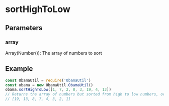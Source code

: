 # sortHighToLow
## Parameters
### array
Array(Number()): The array of numbers to sort
## Example
```javascript
const ObamaUtil = require('ObamaUtil')
const obama = new ObamaUtil.ObamaUtil()
obama.sortHighToLow([1, 7, 2, 8, 3, 19, 4, 13])
// Returns the array of numbers but sorted from high to low numbers, or in this case,
// [19, 13, 8, 7, 4, 3, 2, 1]
```